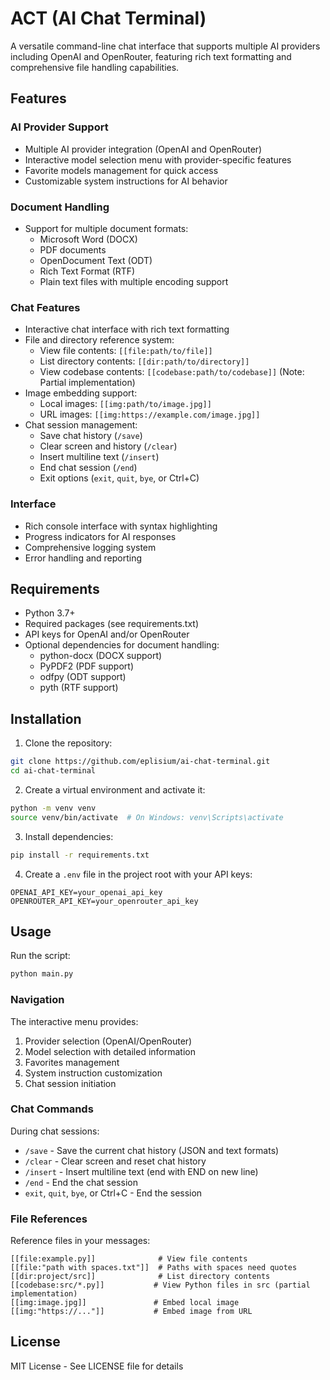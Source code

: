 # ACT (AI Chat Terminal)

A versatile command-line chat interface that supports multiple AI providers including OpenAI and OpenRouter, featuring rich text formatting and comprehensive file handling capabilities.

## Features

### AI Provider Support
- Multiple AI provider integration (OpenAI and OpenRouter)
- Interactive model selection menu with provider-specific features
- Favorite models management for quick access
- Customizable system instructions for AI behavior

### Document Handling
- Support for multiple document formats:
  - Microsoft Word (DOCX)
  - PDF documents
  - OpenDocument Text (ODT)
  - Rich Text Format (RTF)
  - Plain text files with multiple encoding support

### Chat Features
- Interactive chat interface with rich text formatting
- File and directory reference system:
  - View file contents: `[[file:path/to/file]]`
  - List directory contents: `[[dir:path/to/directory]]`
  - View codebase contents: `[[codebase:path/to/codebase]]` (Note: Partial implementation)
- Image embedding support:
  - Local images: `[[img:path/to/image.jpg]]`
  - URL images: `[[img:https://example.com/image.jpg]]`
- Chat session management:
  - Save chat history (`/save`)
  - Clear screen and history (`/clear`)
  - Insert multiline text (`/insert`)
  - End chat session (`/end`)
  - Exit options (`exit`, `quit`, `bye`, or Ctrl+C)

### Interface
- Rich console interface with syntax highlighting
- Progress indicators for AI responses
- Comprehensive logging system
- Error handling and reporting

## Requirements

- Python 3.7+
- Required packages (see requirements.txt)
- API keys for OpenAI and/or OpenRouter
- Optional dependencies for document handling:
  - python-docx (DOCX support)
  - PyPDF2 (PDF support)
  - odfpy (ODT support)
  - pyth (RTF support)

## Installation

1. Clone the repository:
```bash
git clone https://github.com/eplisium/ai-chat-terminal.git
cd ai-chat-terminal
```

2. Create a virtual environment and activate it:
```bash
python -m venv venv
source venv/bin/activate  # On Windows: venv\Scripts\activate
```

3. Install dependencies:
```bash
pip install -r requirements.txt
```

4. Create a `.env` file in the project root with your API keys:
```
OPENAI_API_KEY=your_openai_api_key
OPENROUTER_API_KEY=your_openrouter_api_key
```

## Usage

Run the script:
```bash
python main.py
```

### Navigation
The interactive menu provides:
1. Provider selection (OpenAI/OpenRouter)
2. Model selection with detailed information
3. Favorites management
4. System instruction customization
5. Chat session initiation

### Chat Commands
During chat sessions:
- `/save` - Save the current chat history (JSON and text formats)
- `/clear` - Clear screen and reset chat history
- `/insert` - Insert multiline text (end with END on new line)
- `/end` - End the chat session
- `exit`, `quit`, `bye`, or Ctrl+C - End the session

### File References
Reference files in your messages:
```
[[file:example.py]]              # View file contents
[[file:"path with spaces.txt"]]  # Paths with spaces need quotes
[[dir:project/src]]              # List directory contents
[[codebase:src/*.py]]           # View Python files in src (partial implementation)
[[img:image.jpg]]               # Embed local image
[[img:"https://..."]]           # Embed image from URL
```

## License

MIT License - See LICENSE file for details 